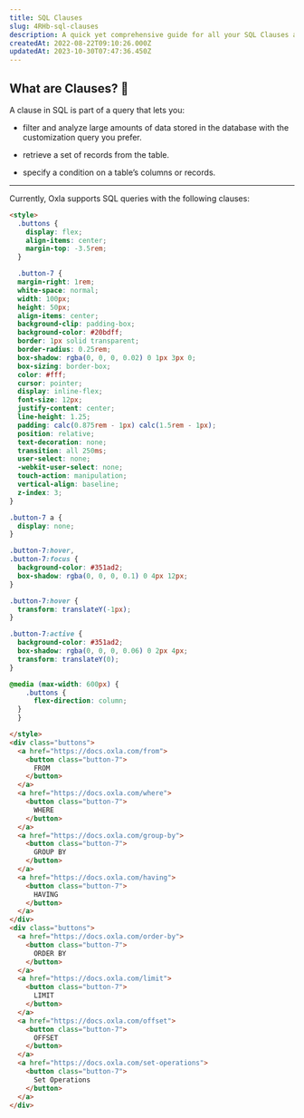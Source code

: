 ```yaml
---
title: SQL Clauses
slug: 4RHb-sql-clauses
description: A quick yet comprehensive guide for all your SQL Clauses and relevant needs. These commands used to perform specific tasks and more. Find out how here.
createdAt: 2022-08-22T09:10:26.000Z
updatedAt: 2023-10-30T07:47:36.450Z
---
```


## What are Clauses? 🤔

A clause in SQL is part of a query that lets you:

*   filter and analyze large amounts of data stored in the database with the customization query you prefer.&#x20;

*   retrieve a set of records from the table.

*   specify a condition on a table’s columns or records.

***

Currently, Oxla supports SQL queries with the following clauses:

```html
<style>
  .buttons {
    display: flex;
    align-items: center;
    margin-top: -3.5rem;
  }

  .button-7 {
  margin-right: 1rem;
  white-space: normal;
  width: 100px;
  height: 50px;
  align-items: center;
  background-clip: padding-box;
  background-color: #20bdff;
  border: 1px solid transparent;
  border-radius: 0.25rem;
  box-shadow: rgba(0, 0, 0, 0.02) 0 1px 3px 0;
  box-sizing: border-box;
  color: #fff;
  cursor: pointer;
  display: inline-flex;
  font-size: 12px;
  justify-content: center;
  line-height: 1.25;
  padding: calc(0.875rem - 1px) calc(1.5rem - 1px);
  position: relative;
  text-decoration: none;
  transition: all 250ms;
  user-select: none;
  -webkit-user-select: none;
  touch-action: manipulation;
  vertical-align: baseline;
  z-index: 3;
}

.button-7 a {
  display: none;
}

.button-7:hover,
.button-7:focus {
  background-color: #351ad2;
  box-shadow: rgba(0, 0, 0, 0.1) 0 4px 12px;
}

.button-7:hover {
  transform: translateY(-1px);
}

.button-7:active {
  background-color: #351ad2;
  box-shadow: rgba(0, 0, 0, 0.06) 0 2px 4px;
  transform: translateY(0);
}

@media (max-width: 600px) {
    .buttons {
      flex-direction: column;
  }
  }

</style>
<div class="buttons">
  <a href="https://docs.oxla.com/from">
    <button class="button-7">
      FROM
    </button>
  </a>
  <a href="https://docs.oxla.com/where">
    <button class="button-7">
      WHERE
    </button>
  </a>
  <a href="https://docs.oxla.com/group-by">
    <button class="button-7">
      GROUP BY
    </button>
  </a>
  <a href="https://docs.oxla.com/having">
    <button class="button-7">
      HAVING
    </button>
  </a>
</div>
<div class="buttons">
  <a href="https://docs.oxla.com/order-by">
    <button class="button-7">
      ORDER BY
    </button>
  </a>
  <a href="https://docs.oxla.com/limit">
    <button class="button-7">
      LIMIT
    </button>
  </a>
  <a href="https://docs.oxla.com/offset">
    <button class="button-7">
      OFFSET 
    </button>
  </a>
  <a href="https://docs.oxla.com/set-operations">
    <button class="button-7">
      Set Operations
    </button>
  </a>
</div>
```







